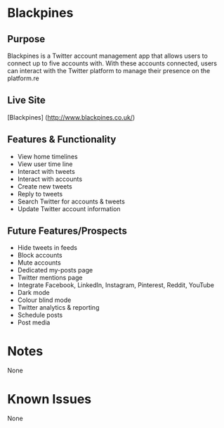 # Blackpines

## Purpose
Blackpines is a Twitter account management app that allows users to connect up to five accounts with. With these accounts connected, users can interact with the Twitter platform to manage their presence on the platform.re

## Live Site
[Blackpines] (http://www.blackpines.co.uk/)

## Features & Functionality
 - View home timelines
 - View user time line
 - Interact with tweets
 - Interact with accounts
 - Create new tweets
 - Reply to tweets
 - Search Twitter for accounts & tweets
 - Update Twitter account information

## Future Features/Prospects
 - Hide tweets in feeds
 - Block accounts
 - Mute accounts
 - Dedicated my-posts page
 - Twitter mentions page
 - Integrate Facebook, LinkedIn, Instagram, Pinterest, Reddit, YouTube
 - Dark mode
 - Colour blind mode
 - Twitter analytics & reporting
 - Schedule posts
 - Post media
 
 # Notes
 None
 
 # Known Issues
 None
